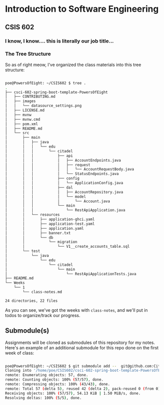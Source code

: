 # Introduction to Software Engineering
## CSIS 602
### I know, I know.... this is literally our job title...

### The Tree Structure 
So as of right meow, I've organized the class materials into this tree structure:
```bash

poe@PowersOfEight: ~/CSIS602 $ tree .                                                                                                                                               master 
.
├── csci-602-spring-boot-template-PowersOfEight
│   ├── CONTRIBUTING.md
│   ├── images
│   │   └── datasource_settings.png
│   ├── LICENSE.md
│   ├── mvnw
│   ├── mvnw.cmd
│   ├── pom.xml
│   ├── README.md
│   └── src
│       ├── main
│       │   ├── java
│       │   │   └── edu
│       │   │       └── citadel
│       │   │           ├── api
│       │   │           │   ├── AccountEndpoints.java
│       │   │           │   ├── request
│       │   │           │   │   └── AccountRequestBody.java
│       │   │           │   └── StatusEndpoints.java
│       │   │           ├── config
│       │   │           │   └── ApplicationConfig.java
│       │   │           ├── dal
│       │   │           │   ├── AccountRepository.java
│       │   │           │   └── model
│       │   │           │       └── Account.java
│       │   │           └── main
│       │   │               └── RestApiApplication.java
│       │   └── resources
│       │       ├── application-ghci.yaml
│       │       ├── application-test.yaml
│       │       ├── application.yaml
│       │       ├── banner.txt
│       │       └── db
│       │           └── migration
│       │               └── V1__create_accounts_table.sql
│       └── test
│           └── java
│               └── edu
│                   └── citadel
│                       └── main
│                           └── RestApiApplicationTests.java
├── README.md
└── Weeks
    └── 1
        └── class-notes.md

24 directories, 22 files

```


As you can see, we've got the weeks with `class-notes`, and we'll put in todos to organize/track our progress.

## Submodule(s)

Assignments will be cloned as submodules of this repository for my notes.  Here's an example of an additional submodule for this repo 
done on the first week of class:

```bash

poe@PowersOfEight: ~/CSIS602 $ git submodule add --  git@github.com:CitadelCS/csci-602-spring-boot-template-PowersOfEight.git                                                       master 
Cloning into '/home/poe/CSIS602/csci-602-spring-boot-template-PowersOfEight'...
remote: Enumerating objects: 57, done.
remote: Counting objects: 100% (57/57), done.
remote: Compressing objects: 100% (43/43), done.
remote: Total 57 (delta 5), reused 42 (delta 2), pack-reused 0 (from 0)
Receiving objects: 100% (57/57), 54.13 KiB | 1.50 MiB/s, done.
Resolving deltas: 100% (5/5), done.

```

